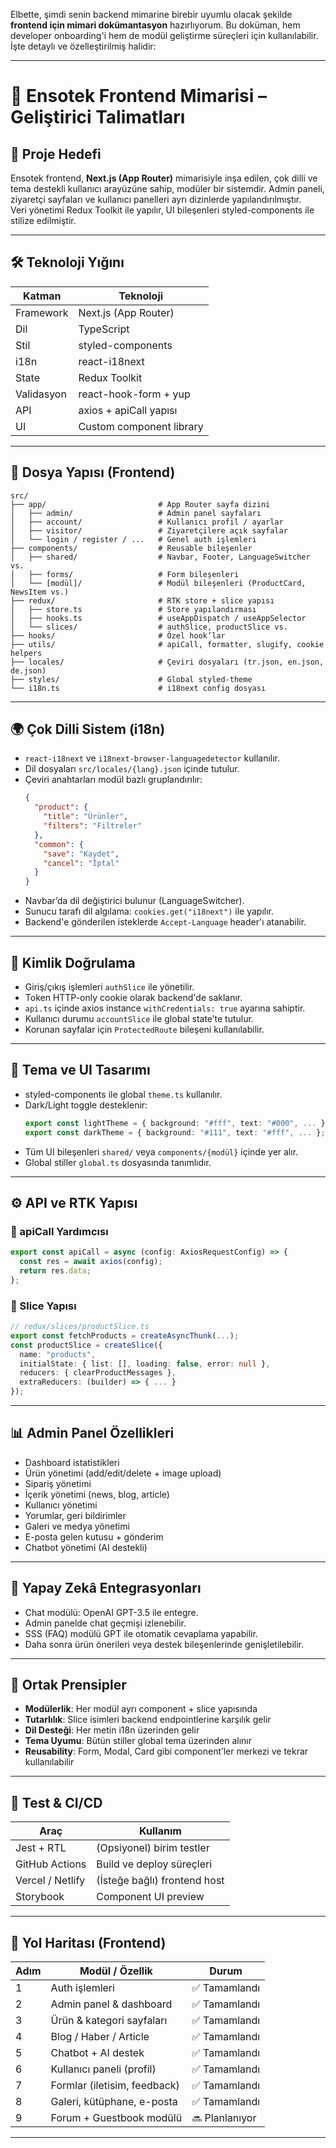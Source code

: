 Elbette, şimdi senin backend mimarine birebir uyumlu olacak şekilde **frontend için mimari dokümantasyon** hazırlıyorum. Bu doküman, hem developer onboarding'i hem de modül geliştirme süreçleri için kullanılabilir. İşte detaylı ve özelleştirilmiş halidir:

---

# 🧠 Ensotek Frontend Mimarisi – Geliştirici Talimatları

## 🎯 Proje Hedefi

Ensotek frontend, **Next.js (App Router)** mimarisiyle inşa edilen, çok dilli ve tema destekli kullanıcı arayüzüne sahip, modüler bir sistemdir. Admin paneli, ziyaretçi sayfaları ve kullanıcı panelleri ayrı dizinlerde yapılandırılmıştır.  
Veri yönetimi Redux Toolkit ile yapılır, UI bileşenleri styled-components ile stilize edilmiştir.

---

## 🛠 Teknoloji Yığını

| Katman       | Teknoloji                  |
|--------------|----------------------------|
| Framework    | Next.js (App Router)       |
| Dil          | TypeScript                 |
| Stil         | styled-components          |
| i18n         | react-i18next              |
| State        | Redux Toolkit              |
| Validasyon   | react-hook-form + yup      |
| API          | axios + apiCall yapısı     |
| UI           | Custom component library   |

---

## 📂 Dosya Yapısı (Frontend)

```
src/
├── app/                         # App Router sayfa dizini
│   ├── admin/                   # Admin panel sayfaları
│   ├── account/                 # Kullanıcı profil / ayarlar
│   ├── visitor/                 # Ziyaretçilere açık sayfalar
│   └── login / register / ...   # Genel auth işlemleri
├── components/                  # Reusable bileşenler
│   ├── shared/                  # Navbar, Footer, LanguageSwitcher vs.
│   ├── forms/                   # Form bileşenleri
│   └── [modül]/                 # Modül bileşenleri (ProductCard, NewsItem vs.)
├── redux/                       # RTK store + slice yapısı
│   ├── store.ts                 # Store yapılandırması
│   ├── hooks.ts                 # useAppDispatch / useAppSelector
│   └── slices/                  # authSlice, productSlice vs.
├── hooks/                       # Özel hook’lar
├── utils/                       # apiCall, formatter, slugify, cookie helpers
├── locales/                     # Çeviri dosyaları (tr.json, en.json, de.json)
├── styles/                      # Global styled-theme
└── i18n.ts                      # i18next config dosyası
```

---

## 🌍 Çok Dilli Sistem (i18n)

- `react-i18next` ve `i18next-browser-languagedetector` kullanılır.
- Dil dosyaları `src/locales/{lang}.json` içinde tutulur.
- Çeviri anahtarları modül bazlı gruplandırılır:
  ```json
  {
    "product": {
      "title": "Ürünler",
      "filters": "Filtreler"
    },
    "common": {
      "save": "Kaydet",
      "cancel": "İptal"
    }
  }
  ```
- Navbar’da dil değiştirici bulunur (LanguageSwitcher).
- Sunucu tarafı dil algılama: `cookies.get("i18next")` ile yapılır.
- Backend'e gönderilen isteklerde `Accept-Language` header'ı atanabilir.

---

## 🔐 Kimlik Doğrulama

- Giriş/çıkış işlemleri `authSlice` ile yönetilir.
- Token HTTP-only cookie olarak backend'de saklanır.
- `api.ts` içinde axios instance `withCredentials: true` ayarına sahiptir.
- Kullanıcı durumu `accountSlice` ile global state’te tutulur.
- Korunan sayfalar için `ProtectedRoute` bileşeni kullanılabilir.

---

## 🎨 Tema ve UI Tasarımı

- styled-components ile global `theme.ts` kullanılır.
- Dark/Light toggle desteklenir:
  ```ts
  export const lightTheme = { background: "#fff", text: "#000", ... };
  export const darkTheme = { background: "#111", text: "#fff", ... };
  ```
- Tüm UI bileşenleri `shared/` veya `components/{modül}` içinde yer alır.
- Global stiller `global.ts` dosyasında tanımlıdır.

---

## ⚙️ API ve RTK Yapısı

### 📌 apiCall Yardımcısı
```ts
export const apiCall = async (config: AxiosRequestConfig) => {
  const res = await axios(config);
  return res.data;
};
```

### 🧩 Slice Yapısı
```ts
// redux/slices/productSlice.ts
export const fetchProducts = createAsyncThunk(...);
const productSlice = createSlice({
  name: "products",
  initialState: { list: [], loading: false, error: null },
  reducers: { clearProductMessages },
  extraReducers: (builder) => { ... }
});
```

---

## 📊 Admin Panel Özellikleri

- Dashboard istatistikleri
- Ürün yönetimi (add/edit/delete + image upload)
- Sipariş yönetimi
- İçerik yönetimi (news, blog, article)
- Kullanıcı yönetimi
- Yorumlar, geri bildirimler
- Galeri ve medya yönetimi
- E-posta gelen kutusu + gönderim
- Chatbot yönetimi (AI destekli)

---

## 🤖 Yapay Zekâ Entegrasyonları

- Chat modülü: OpenAI GPT-3.5 ile entegre.
- Admin panelde chat geçmişi izlenebilir.
- SSS (FAQ) modülü GPT ile otomatik cevaplama yapabilir.
- Daha sonra ürün önerileri veya destek bileşenlerinde genişletilebilir.

---

## 🔁 Ortak Prensipler

- **Modülerlik**: Her modül ayrı component + slice yapısında
- **Tutarlılık**: Slice isimleri backend endpointlerine karşılık gelir
- **Dil Desteği**: Her metin i18n üzerinden gelir
- **Tema Uyumu**: Bütün stiller global tema üzerinden alınır
- **Reusability**: Form, Modal, Card gibi component’ler merkezi ve tekrar kullanılabilir

---

## 🧪 Test & CI/CD

| Araç              | Kullanım                |
|-------------------|--------------------------|
| Jest + RTL        | (Opsiyonel) birim testler |
| GitHub Actions    | Build ve deploy süreçleri |
| Vercel / Netlify  | (İsteğe bağlı) frontend host |
| Storybook         | Component UI preview     |

---

## 📍 Yol Haritası (Frontend)

| Adım | Modül / Özellik            | Durum         |
|------|-----------------------------|---------------|
| 1    | Auth işlemleri              | ✅ Tamamlandı |
| 2    | Admin panel & dashboard     | ✅ Tamamlandı |
| 3    | Ürün & kategori sayfaları   | ✅ Tamamlandı |
| 4    | Blog / Haber / Article      | ✅ Tamamlandı |
| 5    | Chatbot + AI destek         | ✅ Tamamlandı |
| 6    | Kullanıcı paneli (profil)   | ✅ Tamamlandı |
| 7    | Formlar (iletisim, feedback)| ✅ Tamamlandı |
| 8    | Galeri, kütüphane, e-posta  | ✅ Tamamlandı |
| 9    | Forum + Guestbook modülü    | 🔜 Planlanıyor |

---

